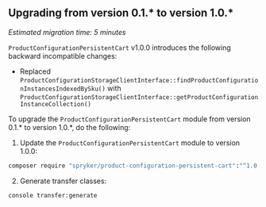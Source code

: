 ## Upgrading from version 0.1.* to version 1.0.*

*Estimated migration time: 5 minutes*

`ProductConfigurationPersistentCart` v1.0.0 introduces the following backward incompatible changes:

* Replaced `ProductConfigurationStorageClientInterface::findProductConfigurationInstancesIndexedBySku()` with `ProductConfigurationStorageClientInterface::getProductConfigurationInstanceCollection()`

To upgrade the `ProductConfigurationPersistentCart` module from version 0.1.* to version 1.0.*, do the following:

1. Update the `ProductConfigurationPersistentCart` module to version 1.0.0:

```bash
composer require "spryker/product-configuration-persistent-cart":"^1.0.0" --update-with-dependencies
```

2. Generate transfer classes:

```bash
console transfer:generate
```